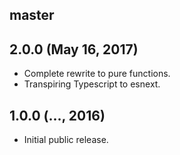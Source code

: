 ## master

## 2.0.0 (May 16, 2017)

* Complete rewrite to pure functions.
* Transpiring Typescript to esnext.

## 1.0.0 (..., 2016)

* Initial public release.
